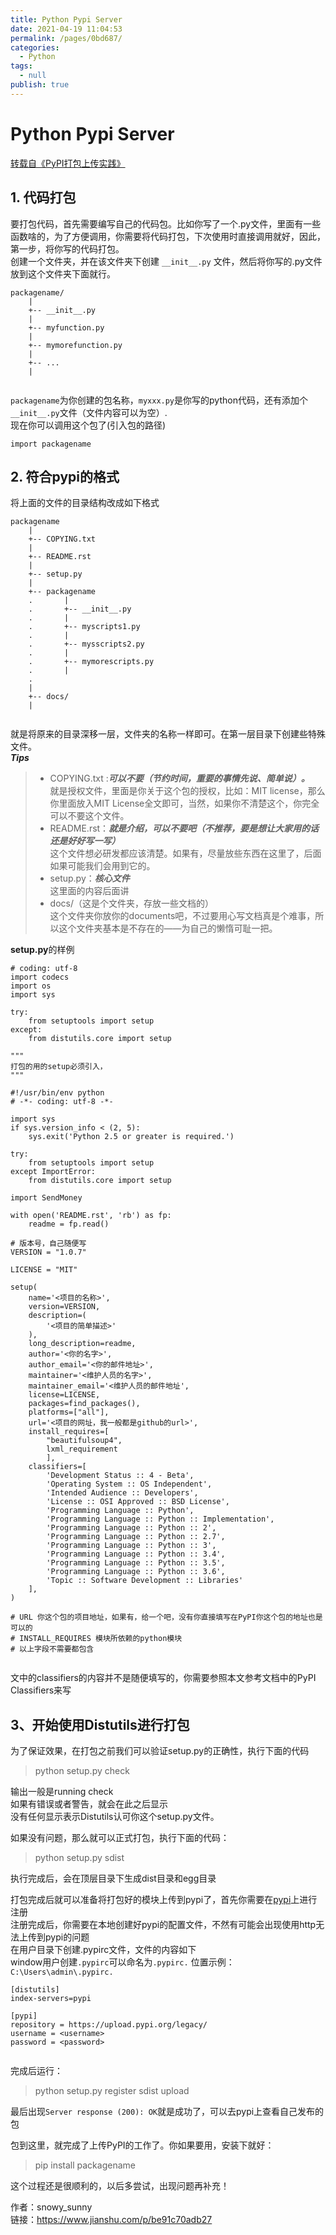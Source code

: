 ```yaml
---
title: Python Pypi Server
date: 2021-04-19 11:04:53
permalink: /pages/0bd687/
categories: 
  - Python
tags: 
  - null
publish: true
---
```

# Python Pypi Server  

[转载自《PyPI打包上传实践》](https://www.jianshu.com/p/be91c70adb27)    
    
## 1. 代码打包    
    
要打包代码，首先需要编写自己的代码包。比如你写了一个.py文件，里面有一些函数啥的，为了方便调用，你需要将代码打包，下次使用时直接调用就好，因此，第一步，将你写的代码打包。    
创建一个文件夹，并在该文件夹下创建 `__init__.py` 文件，然后将你写的.py文件放到这个文件夹下面就行。    
    
```    
packagename/    
    |    
    +-- __init__.py    
    |    
    +-- myfunction.py    
    |    
    +-- mymorefunction.py    
    |    
    +-- ...    
    |    
    
```    
    
`packagename`为你创建的包名称，`myxxx.py`是你写的python代码，还有添加个`__init__.py`文件（文件内容可以为空）.    
现在你可以调用这个包了(引入包的路径)    
    
```    
import packagename    
```    
    
## 2. 符合pypi的格式    
    
将上面的文件的目录结构改成如下格式    
    
```    
packagename    
    |    
    +-- COPYING.txt    
    |    
    +-- README.rst    
    |    
    +-- setup.py    
    |    
    +-- packagename    
    .       |    
    .       +-- __init__.py    
    .       |    
    .       +-- myscripts1.py    
    .       |    
    .       +-- mysscripts2.py    
    .       |    
    .       +-- mymorescripts.py    
    .       |    
    .    
    |    
    +-- docs/    
    |    
    
```    
    
就是将原来的目录深移一层，文件夹的名称一样即可。在第一层目录下创建些特殊文件。    
***Tips***    
    
> *   COPYING.txt :***可以不要（节约时间，重要的事情先说、简单说）。***    
>     就是授权文件，里面是你关于这个包的授权，比如：MIT license，那么你里面放入MIT License全文即可，当然，如果你不清楚这个，你完全可以不要这个文件。    
> *   README.rst：***就是介绍，可以不要吧（不推荐，要是想让大家用的话还是好好写一写）***    
>     这个文件想必研发都应该清楚。如果有，尽量放些东西在这里了，后面如果可能我们会用到它的。    
> *   setup.py：***核心文件***    
>     这里面的内容后面讲    
> *   docs/（这是个文件夹，存放一些文档的）    
>     这个文件夹你放你的documents吧，不过要用心写文档真是个难事，所以这个文件夹基本是不存在的——为自己的懒惰可耻一把。    
    
**setup.py**的样例    
    
```    
# coding: utf-8    
import codecs    
import os    
import sys    
    
try:    
    from setuptools import setup    
except:    
    from distutils.core import setup    
    
"""    
打包的用的setup必须引入，    
"""    
    
#!/usr/bin/env python    
# -*- coding: utf-8 -*-    
    
import sys    
if sys.version_info < (2, 5):    
    sys.exit('Python 2.5 or greater is required.')    
    
try:    
    from setuptools import setup    
except ImportError:    
    from distutils.core import setup    
    
import SendMoney    
    
with open('README.rst', 'rb') as fp:    
    readme = fp.read()    
    
# 版本号，自己随便写    
VERSION = "1.0.7"    
    
LICENSE = "MIT"    
    
setup(    
    name='<项目的名称>',    
    version=VERSION,    
    description=(    
        '<项目的简单描述>'    
    ),    
    long_description=readme,    
    author='<你的名字>',    
    author_email='<你的邮件地址>',    
    maintainer='<维护人员的名字>',    
    maintainer_email='<维护人员的邮件地址',    
    license=LICENSE,    
    packages=find_packages(),    
    platforms=["all"],    
    url='<项目的网址，我一般都是github的url>',    
    install_requires=[      
        "beautifulsoup4",      
        lxml_requirement      
        ],      
    classifiers=[    
        'Development Status :: 4 - Beta',    
        'Operating System :: OS Independent',    
        'Intended Audience :: Developers',    
        'License :: OSI Approved :: BSD License',    
        'Programming Language :: Python',    
        'Programming Language :: Python :: Implementation',    
        'Programming Language :: Python :: 2',    
        'Programming Language :: Python :: 2.7',    
        'Programming Language :: Python :: 3',    
        'Programming Language :: Python :: 3.4',    
        'Programming Language :: Python :: 3.5',    
        'Programming Language :: Python :: 3.6',    
        'Topic :: Software Development :: Libraries'    
    ],    
)    
    
# URL 你这个包的项目地址，如果有，给一个吧，没有你直接填写在PyPI你这个包的地址也是可以的    
# INSTALL_REQUIRES 模块所依赖的python模块    
# 以上字段不需要都包含    
    
```    
    
文中的classifiers的内容并不是随便填写的，你需要参照本文参考文档中的PyPI Classifiers来写    
    
## 3、开始使用Distutils进行打包    
    
为了保证效果，在打包之前我们可以验证setup.py的正确性，执行下面的代码    
    
> python setup.py check    
    
输出一般是running check    
如果有错误或者警告，就会在此之后显示    
没有任何显示表示Distutils认可你这个setup.py文件。    
    
如果没有问题，那么就可以正式打包，执行下面的代码：    
    
> python setup.py sdist    
    
执行完成后，会在顶层目录下生成dist目录和egg目录    
    
打包完成后就可以准备将打包好的模块上传到pypi了，首先你需要在[pypi](https://link.jianshu.com?t=https%3A%2F%2Fpypi.org%2F)上进行注册    
注册完成后，你需要在本地创建好pypi的配置文件，不然有可能会出现使用http无法上传到pypi的问题    
在用户目录下创建.pypirc文件，文件的内容如下    
window用户创建`.pypirc`可以命名为`.pypirc.`    位置示例：`C:\Users\admin\.pypirc.`    
```    
[distutils]    
index-servers=pypi    
    
[pypi]    
repository = https://upload.pypi.org/legacy/    
username = <username>    
password = <password>    
    
```    
    
完成后运行：    
    
> python setup.py register sdist upload    
    
最后出现`Server response (200): OK`就是成功了，可以去pypi上查看自己发布的包    
    
包到这里，就完成了上传PyPI的工作了。你如果要用，安装下就好：    
    
> pip install packagename    
    
这个过程还是很顺利的，以后多尝试，出现问题再补充！    
    
作者：snowy_sunny    
链接：https://www.jianshu.com/p/be91c70adb27    
